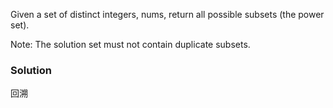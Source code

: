 Given a set of distinct integers, nums, return all possible subsets (the power set).

Note: The solution set must not contain duplicate subsets.
### Solution
回溯
